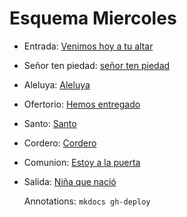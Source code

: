 # Esquema Miercoles

- Entrada: [Venimos hoy a tu altar](entrada/venimos_hoy_a_tu_altar.md)
- Señor ten piedad: [señor ten piedad](senior_ten_piedad/senior_2.md)
- Aleluya: [Aleluya](aleluya/aleluya_g.md)
- Ofertorio: [Hemos entregado](ofertorio/hemos_entregado.md)
- Santo: [Santo](santo/santo_1.md)
- Cordero: [Cordero](cordero/cordero_4.md)
- Comunion: [Estoy a la puerta](comunion/estoy_a_la_puerta_y_llamo.md)
- Salida: [Niña que nació](salida/ninia_que_nacio.md)

  Annotations:
  `mkdocs gh-deploy`
